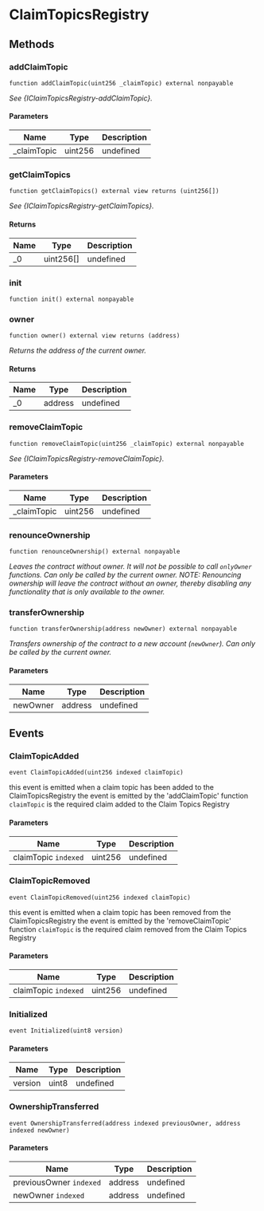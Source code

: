 # ClaimTopicsRegistry









## Methods

### addClaimTopic

```solidity
function addClaimTopic(uint256 _claimTopic) external nonpayable
```



*See {IClaimTopicsRegistry-addClaimTopic}.*

#### Parameters

| Name | Type | Description |
|---|---|---|
| _claimTopic | uint256 | undefined |

### getClaimTopics

```solidity
function getClaimTopics() external view returns (uint256[])
```



*See {IClaimTopicsRegistry-getClaimTopics}.*


#### Returns

| Name | Type | Description |
|---|---|---|
| _0 | uint256[] | undefined |

### init

```solidity
function init() external nonpayable
```






### owner

```solidity
function owner() external view returns (address)
```



*Returns the address of the current owner.*


#### Returns

| Name | Type | Description |
|---|---|---|
| _0 | address | undefined |

### removeClaimTopic

```solidity
function removeClaimTopic(uint256 _claimTopic) external nonpayable
```



*See {IClaimTopicsRegistry-removeClaimTopic}.*

#### Parameters

| Name | Type | Description |
|---|---|---|
| _claimTopic | uint256 | undefined |

### renounceOwnership

```solidity
function renounceOwnership() external nonpayable
```



*Leaves the contract without owner. It will not be possible to call `onlyOwner` functions. Can only be called by the current owner. NOTE: Renouncing ownership will leave the contract without an owner, thereby disabling any functionality that is only available to the owner.*


### transferOwnership

```solidity
function transferOwnership(address newOwner) external nonpayable
```



*Transfers ownership of the contract to a new account (`newOwner`). Can only be called by the current owner.*

#### Parameters

| Name | Type | Description |
|---|---|---|
| newOwner | address | undefined |



## Events

### ClaimTopicAdded

```solidity
event ClaimTopicAdded(uint256 indexed claimTopic)
```

this event is emitted when a claim topic has been added to the ClaimTopicsRegistry  the event is emitted by the &#39;addClaimTopic&#39; function  `claimTopic` is the required claim added to the Claim Topics Registry



#### Parameters

| Name | Type | Description |
|---|---|---|
| claimTopic `indexed` | uint256 | undefined |

### ClaimTopicRemoved

```solidity
event ClaimTopicRemoved(uint256 indexed claimTopic)
```

this event is emitted when a claim topic has been removed from the ClaimTopicsRegistry  the event is emitted by the &#39;removeClaimTopic&#39; function  `claimTopic` is the required claim removed from the Claim Topics Registry



#### Parameters

| Name | Type | Description |
|---|---|---|
| claimTopic `indexed` | uint256 | undefined |

### Initialized

```solidity
event Initialized(uint8 version)
```





#### Parameters

| Name | Type | Description |
|---|---|---|
| version  | uint8 | undefined |

### OwnershipTransferred

```solidity
event OwnershipTransferred(address indexed previousOwner, address indexed newOwner)
```





#### Parameters

| Name | Type | Description |
|---|---|---|
| previousOwner `indexed` | address | undefined |
| newOwner `indexed` | address | undefined |



